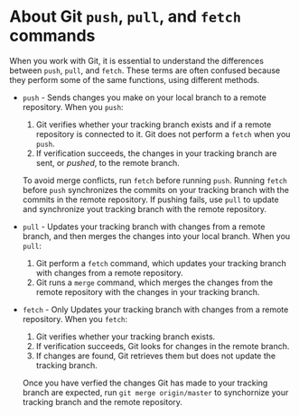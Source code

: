 # About Git `push`, `pull`, and `fetch` commands #

When you work with Git, it is essential to understand the differences between `push`, `pull`, and `fetch`. These terms are often confused because they perform some of the same functions, using different methods.    

- `push` - Sends changes you make on your local branch to a remote repository.
When you `push`:
	1. Git verifies whether your tracking branch exists and if a remote repository is connected to it. Git does not perform a `fetch` when you `push`.
	2. If verification succeeds, the changes in your tracking branch are sent, or *pushed*, to the remote branch.

    To avoid merge conflicts, run `fetch` before running `push`. Running `fetch` before `push` synchronizes the commits on your tracking branch with the commits in the remote repository. If pushing fails, use `pull` to update and synchronize yout tracking branch with the remote repository.

- `pull` - Updates your tracking branch with changes from a remote branch, and then merges the changes into your local branch. When you `pull`:
 
    1. Git perform a `fetch` command, which updates your tracking branch with changes from a remote repository.
    2. Git runs a `merge` command, which merges the changes from the remote repository with the changes in your tracking branch.

- `fetch` - Only Updates your tracking branch with changes from a remote repository. When you `fetch`:
    1. Git verifies whether your tracking branch exists.
    2. If verification succeeds, Git looks for changes in the remote branch.
    3. If changes are found, Git retrieves them but does not update the tracking branch.

    Once you have verfied the changes Git has made to your tracking branch are expected, run `git merge origin/master` to synchornize your tracking branch and the remote repository.
   
       
